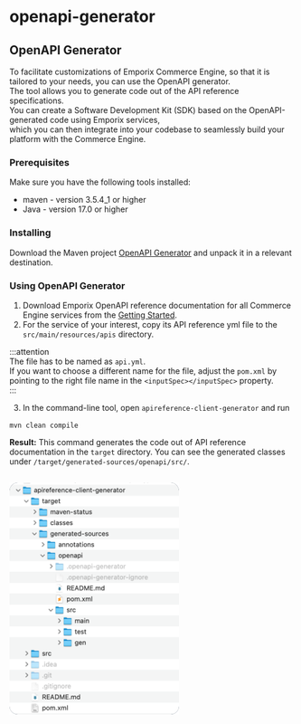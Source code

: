 # openapi-generator

## OpenAPI Generator

To facilitate customizations of Emporix Commerce Engine, so that it is tailored to your needs, you can use the OpenAPI generator.\
The tool allows you to generate code out of the API reference specifications.\
You can create a Software Development Kit (SDK) based on the OpenAPI-generated code using Emporix services,\
which you can then integrate into your codebase to seamlessly build your platform with the Commerce Engine.

### Prerequisites

Make sure you have the following tools installed:

* maven - version 3.5.4\_1 or higher
* Java - version 17.0 or higher

### Installing

Download the Maven project [OpenAPI Generator](docs/openapi/apireference-client-generator.zip) and unpack it in a relevant destination.

### Using OpenAPI Generator

1. Download Emporix OpenAPI reference documentation for all Commerce Engine services from the [Getting Started](content/introduction/).
2. For the service of your interest, copy its API reference yml file to the `src/main/resources/apis` directory.

:::attention\
The file has to be named as `api.yml`.\
If you want to choose a different name for the file, adjust the `pom.xml` by pointing to the right file name in the `<inputSpec></inputSpec>` property.\
:::

3. In the command-line tool, open `apireference-client-generator` and run

```
mvn clean compile
```

**Result:** This command generates the code out of API reference documentation in the `target` directory. You can see the generated classes under `/target/generated-sources/openapi/src/`.

##

![Generated classes](static/openapi/openapi_gen.png)
